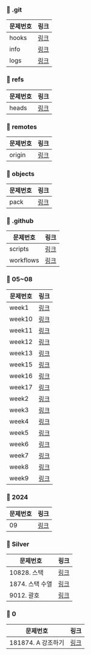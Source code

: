 ### 🚀 .git
| 문제번호 | 링크 |
| ----- | ----- |
|hooks|[링크](.git/hooks/applypatch-msg.sample)|
|info|[링크](.git/info/exclude)|
|logs|[링크](.git/logs/HEAD)|
### 🚀 refs
| 문제번호 | 링크 |
| ----- | ----- |
|heads|[링크](.git/logs/refs/heads/main)|
### 🚀 remotes
| 문제번호 | 링크 |
| ----- | ----- |
|origin|[링크](.git/logs/refs/remotes/origin/main)|
### 🚀 objects
| 문제번호 | 링크 |
| ----- | ----- |
|pack|[링크](.git/objects/pack/pack-b80572a8ff1f739533ab3c2b525121c6baadc542.idx)|
### 🚀 .github
| 문제번호 | 링크 |
| ----- | ----- |
|scripts|[링크](.github/scripts/update-readme.js)|
|workflows|[링크](.github/workflows/update-readme.yml)|
### 🚀 05~08
| 문제번호 | 링크 |
| ----- | ----- |
|week1|[링크](history/2024/05~08/week1/JadenCase_문자열_만들기.js)|
|week10|[링크](history/2024/05~08/week10/다음에올숫자.ts)|
|week11|[링크](history/2024/05~08/week11/뉴스클러스터링.ts)|
|week12|[링크](history/2024/05~08/week12/9로나눈나머지.ts)|
|week13|[링크](history/2024/05~08/week13/n개간격의원소들.ts)|
|week15|[링크](history/2024/05~08/week15/둘만의암호.ts)|
|week16|[링크](history/2024/05~08/week16/겹치는선분의길이.ts)|
|week17|[링크](history/2024/05~08/week17/숫자짝꿍.ts)|
|week2|[링크](history/2024/05~08/week2/괄호회전하기.js)|
|week3|[링크](history/2024/05~08/week3/H-index.ts)|
|week4|[링크](history/2024/05~08/week4/k번째수.ts)|
|week5|[링크](history/2024/05~08/week5/2016년.ts)|
|week6|[링크](history/2024/05~08/week6/글자이어붙여문자열만들기.ts)|
|week7|[링크](history/2024/05~08/week7/1로만들기.ts)|
|week8|[링크](history/2024/05~08/week8/5명씩.ts)|
|week9|[링크](history/2024/05~08/week9/2의영역.ts)|
### 🚀 2024
| 문제번호 | 링크 |
| ----- | ----- |
|09|[링크](history/2024/09/2n타일링.ts)|
### 🚀 Silver
| 문제번호 | 링크 |
| ----- | ----- |
|10828. 스택|[링크](백준/Silver/10828. 스택/README.md)|
|1874. 스택 수열|[링크](백준/Silver/1874. 스택 수열/README.md)|
|9012. 괄호|[링크](백준/Silver/9012. 괄호/README.md)|
### 🚀 0
| 문제번호 | 링크 |
| ----- | ----- |
|181874. A 강조하기|[링크](프로그래머스/0/181874. A 강조하기/A 강조하기.js)|
